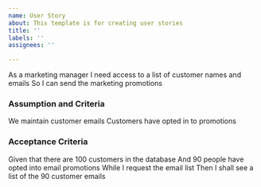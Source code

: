 ```yaml
---
name: User Story
about: This template is for creating user stories
title: ''
labels: ''
assignees: ''

---
```


As a marketing manager
I need access to a list of customer names and emails
So I can send the marketing promotions

### Assumption and Criteria
We maintain customer emails
Customers have opted in to promotions

### Acceptance Criteria
Given that there are 100 customers in the database
And 90 people have opted into email promotions
While I request the email list
Then I shall see a list of the 90 customer emails
